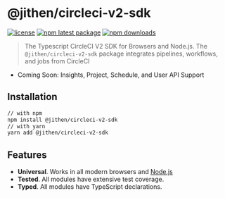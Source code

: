 # @jithen/circleci-v2-sdk

[![license](https://img.shields.io/badge/license-MIT-blue.svg)](https://github.com/jithenshriyan/circleci-v2-sdk/blob/HEAD/LICENSE)
[![npm latest package](https://img.shields.io/npm/v/@jithen/circleci-v2-sdk/latest.svg)](https://www.npmjs.com/package/@jithen/circleci-v2-sdk)
[![npm downloads](https://img.shields.io/npm/dm/@jithen/circleci-v2-sdk.svg)](https://www.npmjs.com/package/@jithen/circleci-v2-sdk)

> The Typescript CircleCI V2 SDK for Browsers and Node.js.
> The `@jithen/circleci-v2-sdk` package integrates pipelines, workflows, and jobs from CircleCI

- Coming Soon: Insights, Project, Schedule, and User API Support

## Installation

```sh
// with npm
npm install @jithen/circleci-v2-sdk
// with yarn
yarn add @jithen/circleci-v2-sdk
```

## Features

- **Universal**. Works in all modern browsers and [Node.js](https://nodejs.org/)
- **Tested**. All modules have extensive test coverage.
- **Typed**. All modules have TypeScript declarations.
